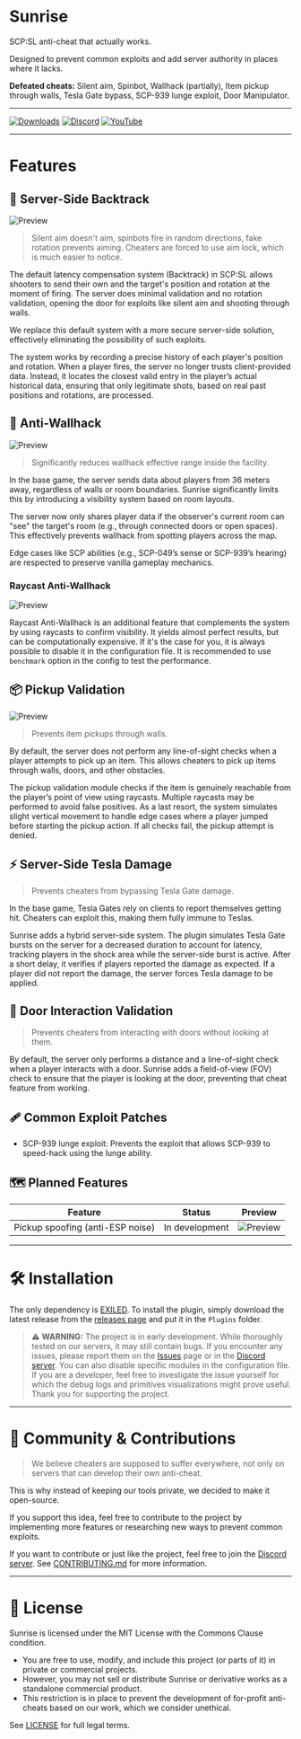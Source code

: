 # Sunrise

SCP:SL anti-cheat that actually works.

Designed to prevent common exploits and add server authority in places where it lacks.

**Defeated cheats:** Silent aim, Spinbot, Wallhack (partially), Item pickup through walls, Tesla Gate bypass, SCP-939 lunge exploit, Door Manipulator.

---

[![Downloads](https://img.shields.io/github/downloads/Banalny-Banan/Sunrise/total?label=Downloads&color=333333&style=for-the-badge)](https://github.com/Banalny-Banan/Sunrise/releases/latest)
[![Discord](https://img.shields.io/discord/1277301350828478525?style=for-the-badge&logo=discord&logoColor=f9f9f9&label=Discord&color=5865f2)](https://discord.gg/9nAaRVNCq3)
[![YouTube](https://img.shields.io/badge/YouTube-Subscribe-red?style=for-the-badge&logo=youtube)](https://www.youtube.com/@SunriseAC)

---

# Features

## 🔫 Server-Side Backtrack

![Preview](https://github.com/Banalny-Banan/Sunrise/blob/master/Previews/BacktrackLobotomyPreview.gif)

> Silent aim doesn't aim, spinbots fire in random directions, fake rotation prevents aiming.
> Cheaters are forced to use aim lock, which is much easier to notice.

The default latency compensation system (Backtrack) in SCP:SL
allows shooters to send their own and the target's position and rotation at the moment of firing.
The server does minimal validation and no rotation validation, opening the door for exploits like silent aim and shooting through walls.

We replace this default system with a more secure server-side solution, effectively eliminating the possibility of such exploits.

The system works by recording a precise history of each player's position and rotation. When a player fires,
the server no longer trusts client-provided data. Instead, it locates the closest valid entry in the player’s actual historical data,
ensuring that only legitimate shots, based on real past positions and rotations, are processed.

## 🧱 Anti-Wallhack

![Preview](https://github.com/Banalny-Banan/Sunrise/blob/master/Previews/WallhackLobotomyPreview.gif)

> Significantly reduces wallhack effective range inside the facility.

In the base game, the server sends data about players from 36 meters away, regardless of walls or room boundaries.
Sunrise significantly limits this by introducing a visibility system based on room layouts.

The server now only shares player data if the observer's current room can "see" the target's room (e.g., through connected doors or open spaces).
This effectively prevents wallhack from spotting players across the map.

Edge cases like SCP abilities (e.g., SCP-049’s sense or SCP-939’s hearing) are respected to preserve vanilla gameplay mechanics.

### Raycast Anti-Wallhack

![Preview](https://github.com/Banalny-Banan/Sunrise/blob/master/Previews/WallhackLobotomyOnRaycasts.gif)

Raycast Anti-Wallhack is an additional feature that complements the system by using raycasts to confirm visibility.
It yields almost perfect results, but can be computationally expensive.
If it's the case for you, it is always possible to disable it in the configuration file.
It is recommended to use `benchmark` option in the config to test the performance.

## 📦 Pickup Validation

![Preview](https://github.com/Banalny-Banan/Sunrise/blob/master/Previews/PickupValidationPreview.gif)

> Prevents item pickups through walls.

By default, the server does not perform any line-of-sight checks when a player attempts to pick up an item.
This allows cheaters to pick up items through walls, doors, and other obstacles.

The pickup validation module checks if the item is genuinely reachable from the player’s point of view using raycasts.
Multiple raycasts may be performed to avoid false positives.
As a last resort, the system simulates slight vertical movement to handle edge cases where a player jumped before starting the pickup action.
If all checks fail, the pickup attempt is denied.

## ⚡ Server-Side Tesla Damage

> Prevents cheaters from bypassing Tesla Gate damage.

In the base game, Tesla Gates rely on clients to report themselves getting hit.
Cheaters can exploit this, making them fully immune to Teslas.

Sunrise adds a hybrid server-side system. The plugin simulates Tesla Gate bursts on the server for a decreased duration to account for latency,
tracking players in the shock area while the server-side burst is active. After a short delay, it verifies if players reported the damage as expected.
If a player did not report the damage, the server forces Tesla damage to be applied.

## 🚪 Door Interaction Validation

> Prevents cheaters from interacting with doors without looking at them.

By default, the server only performs a distance and a line-of-sight check when a player interacts with a door.
Sunrise adds a field-of-view (FOV) check to ensure that the player is looking at the door, preventing that cheat feature from working.

## 🩹 Common Exploit Patches

- SCP-939 lunge exploit: Prevents the exploit that allows SCP-939 to speed-hack using the lunge ability.

## 🗺️ Planned Features

| Feature                          | Status         | Preview                                                                                          |
|----------------------------------|----------------|--------------------------------------------------------------------------------------------------|
| Pickup spoofing (anti-ESP noise) | In development | ![Preview](https://github.com/Banalny-Banan/Sunrise/blob/master/Previews/ItemClutterPreview.gif) |

---

# 🛠️ Installation

The only dependency is [EXILED](https://github.com/ExMod-Team/EXILED).
To install the plugin, simply download the latest release from the [releases page](https://github.com/Banalny-Banan/Sunrise/releases)
and put it in the `Plugins` folder.

> ⚠️ **WARNING:** The project is in early development. While thoroughly tested on our servers, it may still contain bugs.
> If you encounter any issues, please report them on the [Issues](https://github.com/Banalny-Banan/Sunrise/issues) page
> or in the [Discord server](https://discord.gg/9nAaRVNCq3).
> You can also disable specific modules in the configuration file.
> If you are a developer, feel free to investigate the issue yourself for which the debug logs and primitives visualizations might prove useful.
> Thank you for supporting the project.

---

# 🤝 Community & Contributions

> We believe cheaters are supposed to suffer everywhere, not only on servers that can develop their own anti-cheat.

This is why instead of keeping our tools private, we decided to make it open-source.

If you support this idea, feel free to contribute to the project by implementing more features
or researching new ways to prevent common exploits.

If you want to contribute or just like the project, feel free to join the [Discord server](https://discord.gg/9nAaRVNCq3).
See [CONTRIBUTING.md](./CONTRIBUTING.md) for more information.

---

# 📄 License

Sunrise is licensed under the MIT License with the Commons Clause condition.

- You are free to use, modify, and include this project (or parts of it) in private or commercial projects.
- However, you may not sell or distribute Sunrise or derivative works as a standalone commercial product.
- This restriction is in place to prevent the development of for-profit anti-cheats based on our work, which we consider unethical.

See [LICENSE](./LICENSE) for full legal terms.
